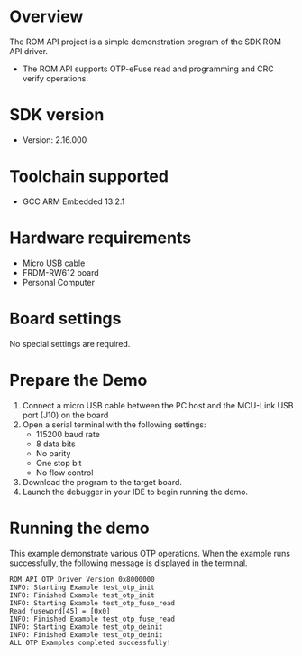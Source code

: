 Overview
========
The ROM API project is a simple demonstration program of the SDK ROM API driver.
- The ROM API supports OTP-eFuse read and programming and CRC verify operations.


SDK version
===========
- Version: 2.16.000

Toolchain supported
===================
- GCC ARM Embedded  13.2.1

Hardware requirements
=====================
- Micro USB cable
- FRDM-RW612 board
- Personal Computer

Board settings
==============
No special settings are required.

Prepare the Demo
================
1.  Connect a micro USB cable between the PC host and the MCU-Link USB port (J10) on the board
2.  Open a serial terminal with the following settings:
    - 115200 baud rate
    - 8 data bits
    - No parity
    - One stop bit
    - No flow control
3.  Download the program to the target board.
4.  Launch the debugger in your IDE to begin running the demo.

Running the demo
================
This example demonstrate various OTP operations. When the example runs successfully, the following message is displayed in the terminal.

```
ROM API OTP Driver Version 0x8000000
INFO: Starting Example test_otp_init
INFO: Finished Example test_otp_init
INFO: Starting Example test_otp_fuse_read
Read fuseword[45] = [0x0]
INFO: Finished Example test_otp_fuse_read
INFO: Starting Example test_otp_deinit
INFO: Finished Example test_otp_deinit
ALL OTP Examples completed successfully!
```


